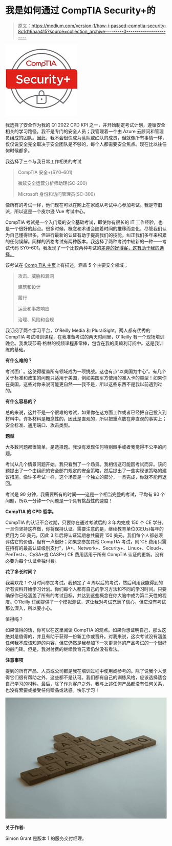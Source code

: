 # 我是如何通过 CompTIA Security+的

> 原文：<https://medium.com/version-1/how-i-passed-comptia-security-8c1d16aaa415?source=collection_archive---------0----------------------->

![](img/c245b7634324a8af667f363a234f6eeb.png)

我选择了安全作为我的 Q1 2022 CPD KPI 之一，并开始制定考试计划，遵循安全相关的学习路径。我不是专门的安全人员；我管理着一个由 Azure 云顾问和管理员组成的团队。因此，我不会很快成为蓝队或红队的成员，但就像所有事情一样，仅仅说安全完全取决于安全团队是不够的，每个人都需要安全焦点。现在比以往任何时候都多。

我选择了三个与我日常工作相关的考试

> CompTIA 安全+(SY0–601)
> 
> 微软安全运营分析师助理(SC-200)
> 
> Microsoft 身份和访问管理员(SC-300)

像所有的考试一样，他们现在可以在网上在家或从考试中心参加考试。我是守旧派，所以这是一个皮尔逊 Vue 考试中心。

CompTIA 考试是一个入门级的安全基础考试，即使你有很长的 IT 工作经验，也是一个很好的起点。很多时候，概念和术语会随着时间的推移而变化，尽管我们认为自己懂得很多，但进行最新的认证有助于提高我们的技能，纠正我们多年来积累的任何误解。同样的资格考试有两种版本。我选择了两种考试中较新的一种——考试代码 SY0–601。我发现了一个比较两种考试的[差异的好博客，这有助于我的选择。](https://www.testpreptraining.com/blog/comptia-security-501-vs-601-what-is-the-difference/)

该考试在 [Comp TIA 主页](https://www.comptia.org/certifications/security)上有描述，涵盖 5 个主要安全领域；

> 攻击、威胁和漏洞
> 
> 建筑和设计
> 
> 履行
> 
> 运营和事故响应
> 
> 治理、风险和合规

我订阅了两个学习平台，O'Reilly Media 和 PluralSight。两人都有优秀的 CompTIA 考试培训课程，在我准备考试的两天时间里，O'Reilly 有一个现场培训晚会。我发现莎莉·格林的视频课程非常棒，包含在我的奥赖利订阅中。这是我训练的基础。

**有什么难的？**

考试面广。这使得覆盖所有领域成为一项挑战。这也有点“以美国为中心”。有几个关于标准和政策的问题只适用于美国，例如美国军方使用的准入卡的类型！如果你在美国，这些对你来说可能更自然——我不是，所以这些东西不是我以前遇到过的。

**有什么容易的？**

总的来说，这并不是一个很难的考试，如果你在这方面工作或者已经把自己投入到材料中。许多材料是概念性的，因此是直观的，所以把重点放在非直观的事实上；安全标准、通用端口、攻击类型。

**题型**

大多数问题都很简单，是选择题。我没有发现任何特别棘手或者我觉得不公平的问题。

考试从几个情景问题开始。我只看到了一个场景。我相信这可能因考试而异。该问题提出了一个由组织的安全部门规定的安全策略，然后提出了一些实现该策略的建议措施。像许多考试一样，这个场景是一个独立的部分，一旦完成，你就不能再返回。

考试是 90 分钟，我需要所有的时间——这是一个相当完整的考试，平均有 90 个问题，所以一分钟一个问题是一个具有挑战性的速度！

**CompTIA 的 CPD 哲学。**

CompTIA 的认证不会过期，只要你在通过考试后的 3 年内完成 150 个 CE 学分。一旦你坚持这样做，你将保持认证。需要注意的是，继续教育单位(CEUs)每年的费用为 50 美元，因此 3 年后将认证延期总共需要 150 美元。我们每个人都必须评估它的价值，但有一点很好；如果您参加其他 CompTIA 考试，则“CE 费用只需在持有的最高认证级别支付”，(A+、Network+、Security+、Linux+、Cloud+、PenTest+、CySA+或 CASP+) CE 费用适用于所有 CompTIA 认证的更新。没有必要为每个认证单独付费。

**花了多长时间？**

我喜欢花 1 个月时间参加考试。我预定了 4 周以后的考试，然后利用我能得到的所有资料开始学习计划。你们每个人都有自己的学习方法和不同的学习时间。只要确保你已经涵盖了所有的考试目标，并达到这些概念在你大脑中成为第二天性的程度。O'Reilly 订阅提供了一个模拟测试，这让我对考试充满了信心，但它没有考试那么深入，所以要小心。

值得吗？

如果值得的话，你可以在这里阅读 CompTIA 的观点。如果你想证明自己，那么这绝对是值得的，并且有助于获得一份新工作或晋升。对我来说，这次考试没有涵盖任何我不应该知道的内容，但它仍然是我参加下一次更具体的产品考试的一个很好的敲门砖。但是，我对付费的继续教育元素仍然没有看法。

**注意事项**

提到的所有产品、人员或公司都是我在培训过程中使用或参考的。除了说我个人觉得它们很有帮助之外，这些都不是认可。我们都有自己的训练风格，应该选择适合自己学习的材料。最后，除了作为客户之外，我与上述任何产品都没有任何关系，也没有索要或接受任何赠品或诱惑。快乐学习！

![](img/6c2eae5dad0e9cbbef54578d9ab6b038.png)

**关于作者:**

Simon Grant 是版本 1 的服务交付经理。